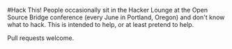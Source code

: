 #Hack This!
People occasionally sit in the Hacker Lounge at the Open Source Bridge conference (every June in Portland, Oregon) and don't know what to hack. This is intended to help, or at least pretend to help.

Pull requests welcome.
